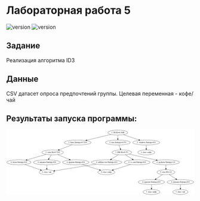 # Лабораторная работа 5
![version](https://img.shields.io/badge/Python-3.8-blue)
![version](https://img.shields.io/badge/anytree-2.8.0-yellowgreen)


## Задание
Реализация алгоритма ID3

## Данные
CSV датасет опроса предпочтений группы. Целевая переменная - кофе/чай

## Результаты запуска программы:

![Alt Text](data/decision_tree.png)

